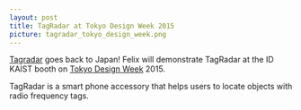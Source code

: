 ```yaml
---
layout: post
title: TagRadar at Tokyo Design Week 2015
picture: tagradar_tokyo_design_week.png
---
```


[Tagradar](/projects/tag_radar/) goes back to Japan! Felix will demonstrate TagRadar at the ID KAIST booth on [Tokyo Design Week](http://tokyodesignweek.jp/en_index.html) 2015.

TagRadar is a smart phone accessory that helps users to locate objects with radio frequency tags. 
